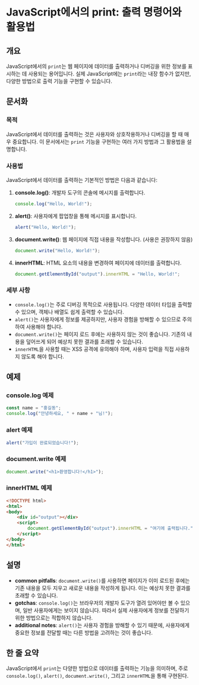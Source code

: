 <!--
Meta Description: # JavaScript에서의 print: 출력 명령어와 활용법 ## 개요 JavaScript에서의 `print`는 웹 페이지에 데이터를 출력하거나 디버깅을 위한 정보를 표시하는 데 사용되는 용어입니다. 실제 JavaScript에는 `print`라는 내장 함수가 없지만,...
Meta Keywords: document, console, log, javascript, alert
-->

# JavaScript에서의 print: 출력 명령어와 활용법

## 개요
JavaScript에서의 `print`는 웹 페이지에 데이터를 출력하거나 디버깅을 위한 정보를 표시하는 데 사용되는 용어입니다. 실제 JavaScript에는 `print`라는 내장 함수가 없지만, 다양한 방법으로 출력 기능을 구현할 수 있습니다.

## 문서화
### 목적
JavaScript에서 데이터를 출력하는 것은 사용자와 상호작용하거나 디버깅을 할 때 매우 중요합니다. 이 문서에서는 `print` 기능을 구현하는 여러 가지 방법과 그 활용법을 설명합니다.

### 사용법
JavaScript에서 데이터를 출력하는 기본적인 방법은 다음과 같습니다:

1. **console.log()**: 개발자 도구의 콘솔에 메시지를 출력합니다.
   ```javascript
   console.log("Hello, World!");
   ```

2. **alert()**: 사용자에게 팝업창을 통해 메시지를 표시합니다.
   ```javascript
   alert("Hello, World!");
   ```

3. **document.write()**: 웹 페이지에 직접 내용을 작성합니다. (사용은 권장하지 않음)
   ```javascript
   document.write("Hello, World!");
   ```

4. **innerHTML**: HTML 요소의 내용을 변경하여 페이지에 데이터를 출력합니다.
   ```javascript
   document.getElementById("output").innerHTML = "Hello, World!";
   ```

### 세부 사항
- `console.log()`는 주로 디버깅 목적으로 사용됩니다. 다양한 데이터 타입을 출력할 수 있으며, 객체나 배열도 쉽게 출력할 수 있습니다.
- `alert()`는 사용자에게 정보를 제공하지만, 사용자 경험을 방해할 수 있으므로 주의하여 사용해야 합니다.
- `document.write()`는 페이지 로드 후에는 사용하지 않는 것이 좋습니다. 기존의 내용을 덮어쓰게 되어 예상치 못한 결과를 초래할 수 있습니다.
- `innerHTML`을 사용할 때는 XSS 공격에 유의해야 하며, 사용자 입력을 직접 사용하지 않도록 해야 합니다.

## 예제
### console.log 예제
```javascript
const name = "홍길동";
console.log("안녕하세요, " + name + "님!");
```

### alert 예제
```javascript
alert("가입이 완료되었습니다!");
```

### document.write 예제
```javascript
document.write("<h1>환영합니다!</h1>");
```

### innerHTML 예제
```html
<!DOCTYPE html>
<html>
<body>
    <div id="output"></div>
    <script>
        document.getElementById("output").innerHTML = "여기에 출력됩니다.";
    </script>
</body>
</html>
```

## 설명
- **common pitfalls**: `document.write()`를 사용하면 페이지가 이미 로드된 후에는 기존 내용을 모두 지우고 새로운 내용을 작성하게 됩니다. 이는 예상치 못한 결과를 초래할 수 있습니다.
- **gotchas**: `console.log()`는 브라우저의 개발자 도구가 열려 있어야만 볼 수 있으며, 일반 사용자에게는 보이지 않습니다. 따라서 실제 사용자에게 정보를 전달하기 위한 방법으로는 적합하지 않습니다.
- **additional notes**: `alert()`는 사용자 경험을 방해할 수 있기 때문에, 사용자에게 중요한 정보를 전달할 때는 다른 방법을 고려하는 것이 좋습니다.

## 한 줄 요약
JavaScript에서 `print`는 다양한 방법으로 데이터를 출력하는 기능을 의미하며, 주로 `console.log()`, `alert()`, `document.write()`, 그리고 `innerHTML`을 통해 구현된다.